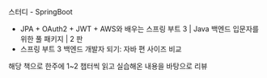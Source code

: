 스터디 - SpringBoot
- JPA + OAuth2 + JWT + AWS와 배우는 스프링 부트 3 | Java 백엔드 입문자를 위한 풀 패키지 | 2 판
- 스프링 부트 3 백엔드 개발자 되기: 자바 편 사이즈 비교

해당 책으로 한주에 1~2 챕터씩 읽고 실습해온 내용을 바탕으로 리뷰
